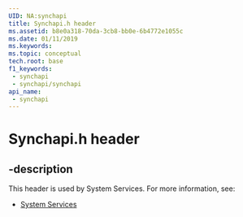 ```yaml
---
UID: NA:synchapi
title: Synchapi.h header
ms.assetid: b8e0a318-70da-3cb8-bb0e-6b4772e1055c
ms.date: 01/11/2019
ms.keywords: 
ms.topic: conceptual
tech.root: base
f1_keywords:
 - synchapi
 - synchapi/synchapi
api_name:
 - synchapi
---
```


# Synchapi.h header


## -description

This header is used by System Services. For more information, see:

- [System Services](../_base/index.md)

